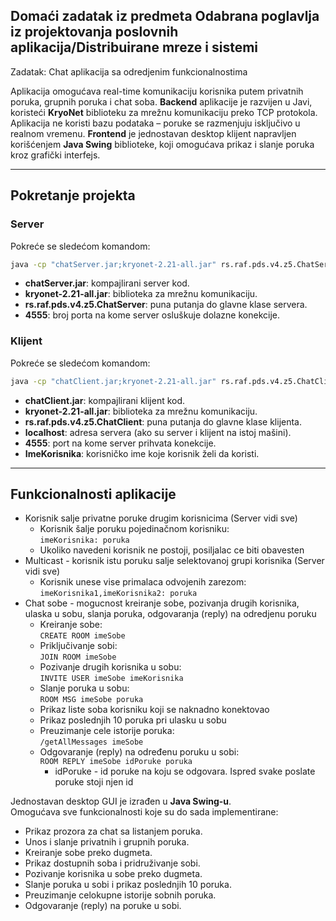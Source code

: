 ## Domaći zadatak iz predmeta Odabrana poglavlja iz projektovanja poslovnih aplikacija/Distribuirane mreze i sistemi

Zadatak: Chat aplikacija sa odredjenim funkcionalnostima

Aplikacija omogućava real-time komunikaciju korisnika putem privatnih poruka, grupnih poruka i chat soba.
**Backend** aplikacije je razvijen u Javi, koristeći **KryoNet** biblioteku za mrežnu komunikaciju preko TCP protokola. Aplikacija ne koristi bazu podataka – poruke se razmenjuju isključivo u realnom vremenu.
**Frontend** je jednostavan desktop klijent napravljen korišćenjem **Java Swing** biblioteke, koji omogućava prikaz i slanje poruka kroz grafički interfejs.

---

## Pokretanje projekta

### Server

Pokreće se sledećom komandom:

```bash
java -cp "chatServer.jar;kryonet-2.21-all.jar" rs.raf.pds.v4.z5.ChatServer 4555
```
- **chatServer.jar**: kompajlirani server kod.
- **kryonet-2.21-all.jar**: biblioteka za mrežnu komunikaciju.
- **rs.raf.pds.v4.z5.ChatServer**: puna putanja do glavne klase servera.
- **4555**: broj porta na kome server osluškuje dolazne konekcije.

### Klijent

Pokreće se sledećom komandom:

```bash
java -cp "chatClient.jar;kryonet-2.21-all.jar" rs.raf.pds.v4.z5.ChatClient localhost 4555 ImeKorisnika
```
- **chatClient.jar**: kompajlirani klijent kod.
- **kryonet-2.21-all.jar**: biblioteka za mrežnu komunikaciju.
- **rs.raf.pds.v4.z5.ChatClient**: puna putanja do glavne klase klijenta.
- **localhost**: adresa servera (ako su server i klijent na istoj mašini).
- **4555**: port na kome server prihvata konekcije.
- **ImeKorisnika**: korisničko ime koje korisnik želi da koristi.

---

## Funkcionalnosti aplikacije

* Korisnik salje privatne poruke drugim korisnicima (Server vidi sve)
    * Korisnik šalje poruku pojedinačnom korisniku:  
    `imeKorisnika: poruka`
    * Ukoliko navedeni korisnik ne postoji, posiljalac ce biti obavesten
* Multicast - korisnik istu poruku salje selektovanoj grupi korisnika (Server vidi sve)
    * Korisnik unese vise primalaca odvojenih zarezom:
    `imeKorisnika1,imeKorisnika2: poruka`
* Chat sobe - mogucnost kreiranje sobe, pozivanja drugih korisnika, ulaska u sobu, slanja poruka, odgovaranja (reply) na odredjenu poruku
    * Kreiranje sobe:  
    `CREATE ROOM imeSobe`
    * Priključivanje sobi:  
    `JOIN ROOM imeSobe`
    * Pozivanje drugih korisnika u sobu:  
    `INVITE USER imeSobe imeKorisnika`
    * Slanje poruka u sobu:  
    `ROOM MSG imeSobe poruka`
    * Prikaz liste soba korisniku koji se naknadno konektovao
    * Prikaz poslednjih 10 poruka pri ulasku u sobu
    * Preuzimanje cele istorije poruka:  
    `/getAllMessages imeSobe`
    * Odgovaranje (reply) na određenu poruku u sobi:  
    `ROOM REPLY imeSobe idPoruke poruka`
        * idPoruke - id poruke na koju se odgovara. Ispred svake poslate poruke stoji njen id

Jednostavan desktop GUI je izrađen u **Java Swing-u**.  
Omogućava sve funkcionalnosti koje su do sada implementirane:
* Prikaz prozora za chat sa listanjem poruka.
* Unos i slanje privatnih i grupnih poruka.
* Kreiranje sobe preko dugmeta.
* Prikaz dostupnih soba i pridruživanje sobi.
* Pozivanje korisnika u sobe preko dugmeta.
* Slanje poruka u sobi i prikaz poslednjih 10 poruka.
* Preuzimanje celokupne istorije sobnih poruka.
* Odgovaranje (reply) na poruke u sobi.
